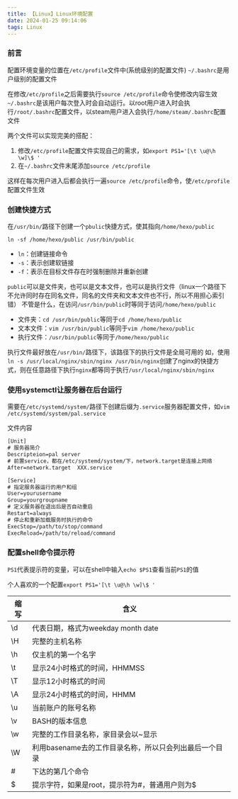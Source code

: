 ```yaml
---
title: 【Linux】Linux环境配置
date: 2024-01-25 09:14:06
tags: Linux
---
```


### 前言

配置环境变量的位置在`/etc/profile`文件中(系统级别的配置文件)
`~/.bashrc`是用户级别的配置文件

在修改`/etc/profile`之后需要执行`source /etc/profile`命令使修改内容生效
`~/.bashrc`是该用户每次登入时会自动运行。以root用户进入时会执行`/root/.bashrc`配置文件，以steam用户进入会执行`/home/steam/.bashrc`配置文件

两个文件可以实现完美的搭配：

1. 修改`/etc/profile`配置文件实现自己的需求，如`export PS1='[\t \u@\h \w]\$ '`
2. 在`~/.bashrc`文件末尾添加`source /etc/profile`

这样在每次用户进入后都会执行一遍`source /etc/profile`命令，使`/etc/profile`配置文件生效



### 创建快捷方式

在`/usr/bin/`路径下创建一个`pbulic`快捷方式，使其指向`/home/hexo/public`

```shell
ln -sf /home/hexo/public /usr/bin/public
```

- `ln`：创建链接命令
- `-s`：表示创建软链接
- `-f`：表示在目标文件存在时强制删除并重新创建

`public`可以是文件夹，也可以是文本文件，也可以是执行文件（linux一个路径下不允许同时存在同名文件，同名的文件夹和文本文件也不行，所以不用担心索引错）
不管是什么，在访问`/usr/bin/public`时等同于访问`/home/hexo/public`

- 文件夹：`cd /usr/bin/public`等同于`cd /home/hexo/public`
- 文本文件：`vim /usr/bin/public`等同于`vim /home/hexo/public`
- 执行文件：`/usr/bin/public`等同于`/home/hexo/public`

执行文件最好放在`/usr/bin/`路径下，该路径下的执行文件是全局可用的
如，使用`ln -s /usr/local/nginx/sbin/nginx /usr/bin/nginx`创建了nginx的快捷方式，则在任意路径下执行`nginx`都等同于执行`/usr/local/nginx/sbin/nginx`

### 使用systemctl让服务器在后台运行

需要在`/etc/systemd/system/`路径下创建后缀为`.service`服务器配置文件，如`vim /etc/systemd/system/pal.service`

文件内容

```tex
[Unit]
# 服务器简介
Descripteion=pal server
# 前置service，都在/etc/systemd/system/下，network.target是连接上网络
After=network.target  XXX.service

[Service]
# 指定服务器运行的用户和组
User=yourusername
Group=yourgroupname
# 定义服务器在退出后是否自动重启
Restart=always
# 停止和重新加载服务时执行的命令
ExecStop=/path/to/stop/command
ExecReload=/path/to/reload/command
```

### 配置shell命令提示符

`PS1`代表提示符的变量，可以在shell中输入`echo $PS1`查看当前`PS1`的值

个人喜欢的一个配置`export PS1='[\t \u@\h \w]\$ '`

| 缩写 | 含义                                                   |
| ---- | ------------------------------------------------------ |
| \d   | 代表日期，格式为weekday month date                     |
| \H   | 完整的主机名称                                         |
| \h   | 仅主机的第一个名字                                     |
| \t   | 显示24小时格式的时间，HHMMSS                           |
| \T   | 显示12小时格式的时间                                   |
| \A   | 显示24小时格式的时间，HHMM                             |
| \u   | 当前账户的账号名称                                     |
| \v   | BASH的版本信息                                         |
| \w   | 完整的工作目录名称，家目录会以~显示                    |
| \W   | 利用basename去的工作目录名称，所以只会列出最后一个目录 |
| \#   | 下达的第几个命令                                       |
| \$   | 提示字符，如果是root，提示符为#，普通用户则为$         |

